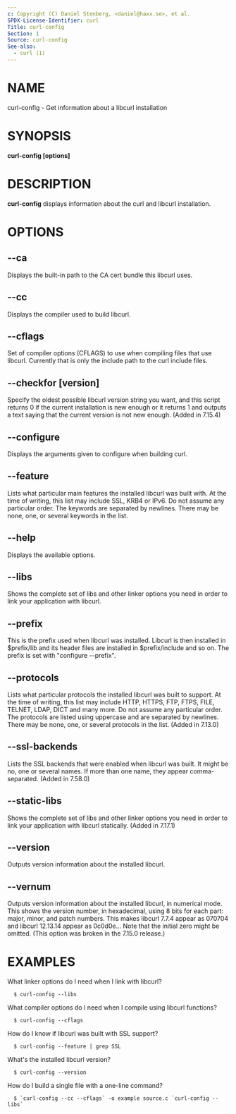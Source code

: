 ```yaml
---
c: Copyright (C) Daniel Stenberg, <daniel@haxx.se>, et al.
SPDX-License-Identifier: curl
Title: curl-config
Section: 1
Source: curl-config
See-also:
  - curl (1)
---
```


# NAME

curl-config - Get information about a libcurl installation

# SYNOPSIS

**curl-config [options]**

# DESCRIPTION

**curl-config**
displays information about the curl and libcurl installation.

# OPTIONS

## --ca

Displays the built-in path to the CA cert bundle this libcurl uses.

## --cc

Displays the compiler used to build libcurl.

## --cflags

Set of compiler options (CFLAGS) to use when compiling files that use
libcurl. Currently that is only the include path to the curl include files.

## --checkfor [version]

Specify the oldest possible libcurl version string you want, and this script
returns 0 if the current installation is new enough or it returns 1 and
outputs a text saying that the current version is not new enough. (Added in
7.15.4)

## --configure

Displays the arguments given to configure when building curl.

## --feature

Lists what particular main features the installed libcurl was built with. At
the time of writing, this list may include SSL, KRB4 or IPv6. Do not assume
any particular order. The keywords are separated by newlines. There may be
none, one, or several keywords in the list.

## --help

Displays the available options.

## --libs

Shows the complete set of libs and other linker options you need in order to
link your application with libcurl.

## --prefix

This is the prefix used when libcurl was installed. Libcurl is then installed
in $prefix/lib and its header files are installed in $prefix/include and so
on. The prefix is set with "configure --prefix".

## --protocols

Lists what particular protocols the installed libcurl was built to support. At
the time of writing, this list may include HTTP, HTTPS, FTP, FTPS, FILE,
TELNET, LDAP, DICT and many more. Do not assume any particular order. The
protocols are listed using uppercase and are separated by newlines. There may
be none, one, or several protocols in the list. (Added in 7.13.0)

## --ssl-backends

Lists the SSL backends that were enabled when libcurl was built. It might be
no, one or several names. If more than one name, they appear comma-separated.
(Added in 7.58.0)

## --static-libs

Shows the complete set of libs and other linker options you need in order to
link your application with libcurl statically. (Added in 7.17.1)

## --version

Outputs version information about the installed libcurl.

## --vernum

Outputs version information about the installed libcurl, in numerical mode.
This shows the version number, in hexadecimal, using 8 bits for each part:
major, minor, and patch numbers. This makes libcurl 7.7.4 appear as 070704 and
libcurl 12.13.14 appear as 0c0d0e... Note that the initial zero might be
omitted. (This option was broken in the 7.15.0 release.)

# EXAMPLES

What linker options do I need when I link with libcurl?
~~~
  $ curl-config --libs
~~~
What compiler options do I need when I compile using libcurl functions?
~~~
  $ curl-config --cflags
~~~
How do I know if libcurl was built with SSL support?
~~~
  $ curl-config --feature | grep SSL
~~~
What's the installed libcurl version?
~~~
  $ curl-config --version
~~~
How do I build a single file with a one-line command?
~~~
  $ `curl-config --cc --cflags` -o example source.c `curl-config --libs`
~~~
